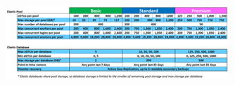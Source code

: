 ![彈性 DB 集區的服務層](./media/sql-database-service-tiers-table-elastic-db-pools/sql-database-service-tiers-table-elastic-db-pools.png)

<!---HONumber=Sept15_HO3-->